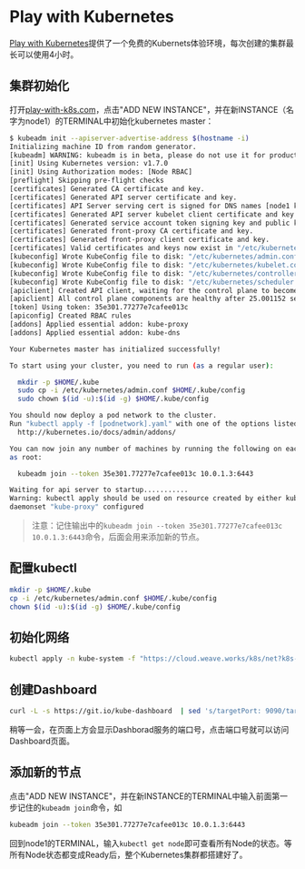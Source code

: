 # Play with Kubernetes

[Play with Kubernetes](http://play-with-k8s.com)提供了一个免费的Kubernets体验环境，每次创建的集群最长可以使用4小时。

## 集群初始化

打开[play-with-k8s.com](http://play-with-k8s.com)，点击"ADD NEW INSTANCE"，并在新INSTANCE（名字为node1）的TERMINAL中初始化kubernetes master：

```sh
$ kubeadm init --apiserver-advertise-address $(hostname -i)
Initializing machine ID from random generator.
[kubeadm] WARNING: kubeadm is in beta, please do not use it for production clusters.
[init] Using Kubernetes version: v1.7.0
[init] Using Authorization modes: [Node RBAC]
[preflight] Skipping pre-flight checks
[certificates] Generated CA certificate and key.
[certificates] Generated API server certificate and key.
[certificates] API Server serving cert is signed for DNS names [node1 kubernetes kubernetes.default kubernetes.default.svc kubernetes.default.svc.cluster.local] and IPs [10.96.0.1 10.0.1.3]
[certificates] Generated API server kubelet client certificate and key.
[certificates] Generated service account token signing key and public key.
[certificates] Generated front-proxy CA certificate and key.
[certificates] Generated front-proxy client certificate and key.
[certificates] Valid certificates and keys now exist in "/etc/kubernetes/pki"
[kubeconfig] Wrote KubeConfig file to disk: "/etc/kubernetes/admin.conf"
[kubeconfig] Wrote KubeConfig file to disk: "/etc/kubernetes/kubelet.conf"
[kubeconfig] Wrote KubeConfig file to disk: "/etc/kubernetes/controller-manager.conf"
[kubeconfig] Wrote KubeConfig file to disk: "/etc/kubernetes/scheduler.conf"
[apiclient] Created API client, waiting for the control plane to become ready
[apiclient] All control plane components are healthy after 25.001152 seconds
[token] Using token: 35e301.77277e7cafee013c
[apiconfig] Created RBAC rules
[addons] Applied essential addon: kube-proxy
[addons] Applied essential addon: kube-dns

Your Kubernetes master has initialized successfully!

To start using your cluster, you need to run (as a regular user):

  mkdir -p $HOME/.kube
  sudo cp -i /etc/kubernetes/admin.conf $HOME/.kube/config
  sudo chown $(id -u):$(id -g) $HOME/.kube/config

You should now deploy a pod network to the cluster.
Run "kubectl apply -f [podnetwork].yaml" with one of the options listed at:
  http://kubernetes.io/docs/admin/addons/

You can now join any number of machines by running the following on each node
as root:

  kubeadm join --token 35e301.77277e7cafee013c 10.0.1.3:6443

Waiting for api server to startup...........
Warning: kubectl apply should be used on resource created by either kubectl create --save-config or kubectl apply
daemonset "kube-proxy" configured
```

> 注意：记住输出中的`kubeadm join --token 35e301.77277e7cafee013c 10.0.1.3:6443`命令，后面会用来添加新的节点。

## 配置kubectl

```sh
mkdir -p $HOME/.kube
cp -i /etc/kubernetes/admin.conf $HOME/.kube/config
chown $(id -u):$(id -g) $HOME/.kube/config
```

## 初始化网络

```sh
kubectl apply -n kube-system -f "https://cloud.weave.works/k8s/net?k8s-version=$(kubectl version | base64 | tr -d '\n')"
```

## 创建Dashboard

```sh
curl -L -s https://git.io/kube-dashboard  | sed 's/targetPort: 9090/targetPort: 9090\n  type: LoadBalancer/' | kubectl apply -f -
```

稍等一会，在页面上方会显示Dashborad服务的端口号，点击端口号就可以访问Dashboard页面。


## 添加新的节点

点击"ADD NEW INSTANCE"，并在新INSTANCE的TERMINAL中输入前面第一步记住的`kubeadm join`命令，如

```sh
kubeadm join --token 35e301.77277e7cafee013c 10.0.1.3:6443
```

回到node1的TERMINAL，输入`kubectl get node`即可查看所有Node的状态。等所有Node状态都变成Ready后，整个Kubernetes集群都搭建好了。
